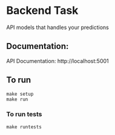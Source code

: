 # Backend Task
API models that handles your predictions

## Documentation:
API Documentation: http://localhost:5001


## To run
```commandline
make setup
make run
```

### To run tests
```commandline
make runtests
```